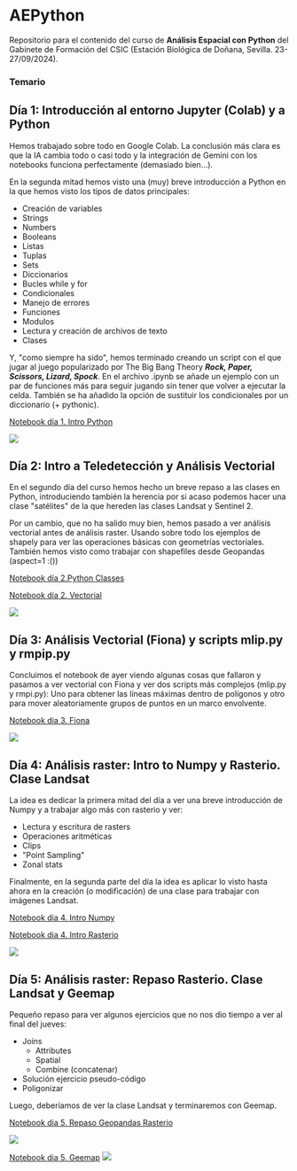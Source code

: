 # AEPython

Repositorio para el contenido del curso de **Análisis Espacial con Python** del Gabinete de Formación del CSIC (Estación Biológica de Doñana, Sevilla. 23-27/09/2024).

### Temario

## Día 1: Introducción al entorno Jupyter (Colab) y a Python

Hemos trabajado sobre todo en Google Colab. La conclusión más clara es que la IA cambia todo o casi todo y la integración de Gemini con los notebooks funciona perfectamente (demasiado bien...).

En la segunda mitad hemos visto una (muy) breve introducción a Python en la que hemos visto los tipos de datos principales:  

* Creación de variables
* Strings
* Numbers
* Booleans
* Listas
* Tuplas
* Sets
* Diccionarios
* Bucles while y for
* Condicionales
* Manejo de errores
* Funciones
* Modulos
* Lectura y creación de archivos de texto
* Clases

Y, "como siempre ha sido", hemos terminado creando un script con el que jugar al juego popularizado por The Big Bang Theory  ***Rock, Paper, Scissors, Lizard, Spock***. En el archivo .ipynb se añade un ejemplo con un par de funciones más para seguir jugando sin tener que volver a ejecutar la celda. También se ha añadido la opción de sustituir los condicionales por un diccionario (+ pythonic).

[Notebook día 1. Intro Python](https://github.com/Digdgeo/AEPython_2024/blob/main/D%C3%ADa%201/Day1_Completo.ipynb)

![](https://i.imgur.com/IZD1dlL.png)

## Día 2: Intro a Teledetección y Análisis Vectorial

En el segundo día del curso hemos hecho un breve repaso a las clases en Python, introduciendo también la herencia por si acaso podemos hacer una clase "satélites" de la que hereden las clases Landsat y Sentinel 2.

Por un cambio, que no ha salido muy bien, hemos pasado a ver análisis vectorial antes de análisis raster. Usando sobre todo los ejemplos de shapely para ver las operaciones básicas con geometrías vectoriales.
También hemos visto como trabajar con shapefiles desde Geopandas (aspect=1 :())

[Notebook día 2.Python Classes](https://github.com/Digdgeo/AEPython_2024/blob/main/D%C3%ADa2/Python_Clasess.ipynb)

[Notebook día 2. Vectorial](https://github.com/Digdgeo/AEPython_2024/blob/main/D%C3%ADa2/Dia_2_Vectorial.ipynb)

![](https://i.imgur.com/mcWcZYY.png)

## Día 3: Análisis Vectorial (Fiona) y scripts mlip.py y rmpip.py

Concluimos el notebook de ayer viendo algunas cosas que fallaron y pasamos a ver vectorial con Fiona y ver dos scripts más complejos (mlip.py y rmpi.py): Uno para obtener las líneas máximas dentro de polígonos y otro para mover aleatoriamente grupos de puntos en un marco envolvente.

[Notebook dia 3. Fiona](https://github.com/Digdgeo/AEPython_2024/blob/main/D%C3%ADa3/Dia_3_vectorial_fiona.ipynb)

![](https://i.imgur.com/fOMDouZ.png)

## Día 4: Análisis raster: Intro to Numpy y Rasterio. Clase Landsat

La idea es dedicar la primera mitad del día a ver una breve introducción de Numpy y a trabajar algo más con rasterio y ver:

* Lectura y escritura de rasters
* Operaciones aritméticas
* Clips
* "Point Sampling"
* Zonal stats

 Finalmente, en la segunda parte del día la idea es aplicar lo visto hasta ahora en la creación (o modificación) de una clase para trabajar con imágenes Landsat.

[Notebook dia 4. Intro Numpy](https://github.com/Digdgeo/AEPython_2024/blob/main/D%C3%ADa%204/Intro_Numpy.ipynb)

[Notebook dia 4. Intro Rasterio](https://github.com/Digdgeo/AEPython_2024/blob/main/D%C3%ADa%204/Intro_Rasterio%20.ipynb)

![](https://i.imgur.com/ZvGb8Cc.png)

## Día 5: Análisis raster: Repaso Rasterio. Clase Landsat y Geemap

Pequeño repaso para ver algunos ejercicios que no nos dio tiempo a ver al final del jueves:

* Joins
  * Attributes
  * Spatial
  * Combine (concatenar)
* Solución ejercicio pseudo-código
* Poligonizar

 Luego, deberíamos de ver la clase Landsat y terminaremos con Geemap.

[Notebook dia 5. Repaso Geopandas Rasterio](https://github.com/Digdgeo/AEPython_2024/blob/main/D%C3%ADa%205/Repaso_dia5.ipynb)

![](https://i.imgur.com/0rysdVv.png)

[Notebook dia 5. Geemap](https://github.com/Digdgeo/AEPython_2024/blob/main/D%C3%ADa%204/Intro_Rasterio%20.ipynb)
![](https://i.imgur.com/Vwt3r1r.png)